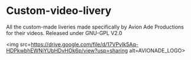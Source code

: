 # Custom-video-livery
All the custom-made liveries made specifically by Avion Ade Productions for their videos. Released under GNU-GPL V2.0

<img src=https://drive.google.com/file/d/17VPvIk5Aq-HDPkwbhEWNjYUbHDvHOk6p/view?usp=sharing alt=AVIONADE_LOGO>
